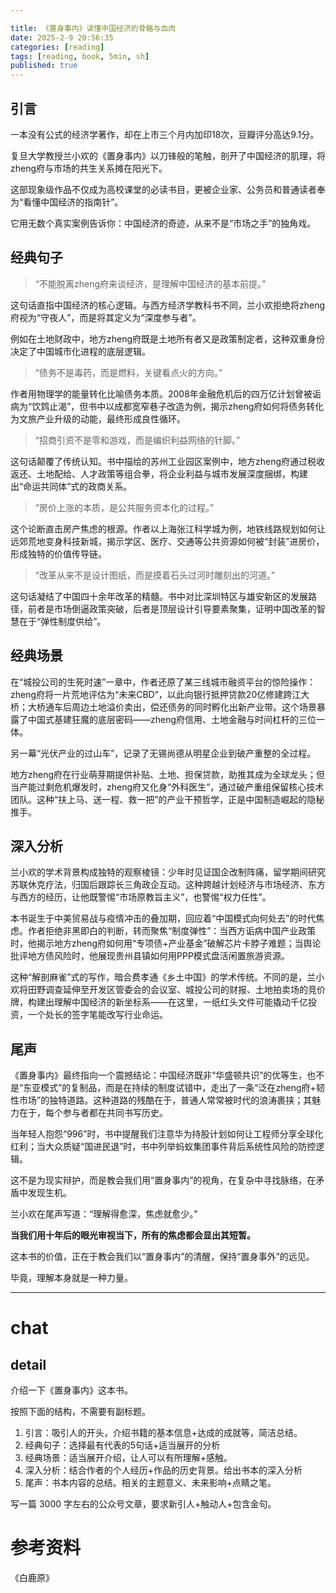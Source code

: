 ```yaml
---

title: 《置身事内》读懂中国经济的骨骼与血肉
date: 2025-2-9 20:56:35 
categories: [reading]
tags: [reading, book, 5min, sh]
published: true
---
```


## 引言

一本没有公式的经济学著作，却在上市三个月内加印18次，豆瓣评分高达9.1分。

复旦大学教授兰小欢的《置身事内》以刀锋般的笔触，剖开了中国经济的肌理，将zheng府与市场的共生关系摊在阳光下。

这部现象级作品不仅成为高校课堂的必读书目，更被企业家、公务员和普通读者奉为“看懂中国经济的指南针”。

它用无数个真实案例告诉你：中国经济的奇迹，从来不是“市场之手”的独角戏。

## 经典句子 

> “不能脱离zheng府来谈经济，是理解中国经济的基本前提。”

这句话直指中国经济的核心逻辑。与西方经济学教科书不同，兰小欢拒绝将zheng府视为“守夜人”，而是将其定义为“深度参与者”。

例如在土地财政中，地方zheng府既是土地所有者又是政策制定者，这种双重身份决定了中国城市化进程的底层逻辑。

> “债务不是毒药，而是燃料，关键看点火的方向。”

作者用物理学的能量转化比喻债务本质。2008年金融危机后的四万亿计划曾被诟病为“饮鸩止渴”，但书中以成都宽窄巷子改造为例，揭示zheng府如何将债务转化为文旅产业升级的动能，最终形成良性循环。

> “招商引资不是零和游戏，而是编织利益网络的针脚。”

这句话颠覆了传统认知。书中描绘的苏州工业园区案例中，地方zheng府通过税收返还、土地配给、人才政策等组合拳，将企业利益与城市发展深度捆绑，构建出“命运共同体”式的政商关系。

> “房价上涨的本质，是公共服务资本化的过程。”

这个论断直击房产焦虑的根源。作者以上海张江科学城为例，地铁线路规划如何让远郊荒地变身科技新城，揭示学区、医疗、交通等公共资源如何被“封装”进房价，形成独特的价值传导链。

> “改革从来不是设计图纸，而是摸着石头过河时雕刻出的河道。”

这句话凝结了中国四十余年改革的精髓。书中对比深圳特区与雄安新区的发展路径，前者是市场倒逼政策突破，后者是顶层设计引导要素聚集，证明中国改革的智慧在于“弹性制度供给”。

## 经典场景

在“城投公司的生死时速”一章中，作者还原了某三线城市融资平台的惊险操作：zheng府将一片荒地评估为“未来CBD”，以此向银行抵押贷款20亿修建跨江大桥；大桥通车后周边土地溢价卖出，偿还债务的同时孵化出新产业带。这个场景暴露了中国式基建狂魔的底层密码——zheng府信用、土地金融与时间杠杆的三位一体。

另一幕“光伏产业的过山车”，记录了无锡尚德从明星企业到破产重整的全过程。

地方zheng府在行业萌芽期提供补贴、土地、担保贷款，助推其成为全球龙头；但当产能过剩危机爆发时，zheng府又化身“外科医生”，通过破产重组保留核心技术团队。这种“扶上马、送一程、救一把”的产业干预哲学，正是中国制造崛起的隐秘推手。

## 深入分析

兰小欢的学术背景构成独特的观察棱镜：少年时见证国企改制阵痛，留学期间研究苏联休克疗法，归国后跟踪长三角政企互动。这种跨越计划经济与市场经济、东方与西方的经历，让他既警惕“市场原教旨主义”，也警惕“权力任性”。

本书诞生于中美贸易战与疫情冲击的叠加期，回应着“中国模式向何处去”的时代焦虑。作者拒绝非黑即白的判断，转而聚焦“制度弹性”：当西方诟病中国产业政策时，他揭示地方zheng府如何用“专项债+产业基金”破解芯片卡脖子难题；当舆论批评地方债风险时，他展现贵州县镇如何用PPP模式盘活闲置旅游资源。

这种“解剖麻雀”式的写作，暗合费孝通《乡土中国》的学术传统。不同的是，兰小欢将田野调查延伸至开发区管委会的会议室、城投公司的财报、土地拍卖场的竞价牌，构建出理解中国经济的新坐标系——在这里，一纸红头文件可能撬动千亿投资，一个处长的签字笔能改写行业命运。

## 尾声

《置身事内》最终指向一个震撼结论：中国经济既非“华盛顿共识”的优等生，也不是“东亚模式”的复制品，而是在持续的制度试错中，走出了一条“泛在zheng府+韧性市场”的独特道路。这种道路的残酷在于，普通人常常被时代的浪涛裹挟；其魅力在于，每个参与者都在共同书写历史。

当年轻人抱怨“996”时，书中提醒我们注意华为持股计划如何让工程师分享全球化红利；当大众质疑“国进民退”时，书中列举蚂蚁集团事件背后系统性风险的防控逻辑。

这不是为现实辩护，而是教会我们用“置身事内”的视角，在复杂中寻找脉络，在矛盾中发现生机。

兰小欢在尾声写道：“理解得愈深，焦虑就愈少。”

**当我们用十年后的眼光审视当下，所有的焦虑都会显出其短暂。**

这本书的价值，正在于教会我们以“置身事内”的清醒，保持“置身事外”的远见。

毕竟，理解本身就是一种力量。

-------------------------------------------------------------------------------------------------------------------------------------

# chat

## detail

介绍一下《置身事内》这本书。

按照下面的结构，不需要有副标题。

1. 引言：吸引人的开头，介绍书籍的基本信息+达成的成就等，简洁总结。
2. 经典句子：选择最有代表的5句话+适当展开的分析
3. 经典场景：适当展开介绍，让人可以有所理解+感触。
4. 深入分析：结合作者的个人经历+作品的历史背景。给出书本的深入分析
5. 尾声：书本内容的总结。相关的主题意义、未来影响+点睛之笔。

写一篇 3000 字左右的公众号文章，要求新引人+触动人+包含金句。


# 参考资料

 《白鹿原》

